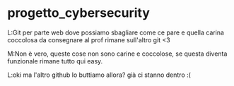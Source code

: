 # progetto_cybersecurity 
 
 L:Git per parte web dove possiamo sbagliare come ce pare e quella carina coccolosa da consegnare al prof rimane sull'altro git <3
 
 
 M:Non è vero, queste cose non sono carine e coccolose, se questa diventa funzionale rimane tutto qui easy.
 
 L:oki ma l'altro github lo buttiamo allora? già ci stanno dentro :(
 
